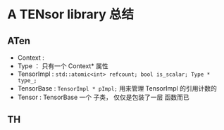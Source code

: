 # A TENsor library 总结

## ATen
* Context : 
* Type ： 只有一个 Context* 属性
* TensorImpl : `std::atomic<int> refcount; bool is_scalar; Type * type_;` 
* TensorBase : `TensorImpl * pImpl;` 用来管理 TensorImpl 的引用计数的
* Tensor : TensorBase 一个 子类， 仅仅是包装了一层 函数而已


## TH
